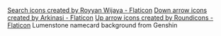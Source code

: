 <a href="https://www.flaticon.com/free-icons/search" title="search icons">Search icons created by Royyan Wijaya - Flaticon</a>
<a href="https://www.flaticon.com/free-icons/down-arrow" title="down arrow icons">Down arrow icons created by Arkinasi - Flaticon</a>
<a href="https://www.flaticon.com/free-icons/up-arrow" title="up arrow icons">Up arrow icons created by Roundicons - Flaticon</a>
Lumenstone namecard background from Genshin